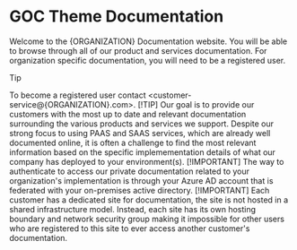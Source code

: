 # GOC Theme Documentation

Welcome to the {ORGANIZATION} Documentation website. You will be able to browse through all of our product and services documentation. For organization specific documentation, you will need to be a registered user. 

> [!TIP]
> To become a registered user contact <customer-service@{ORGANIZATION}.com>.
> [!TIP]
> Our goal is to provide our customers with the most up to date and relevant documentation surrounding the various products and services we support. Despite our strong focus to using PAAS and SAAS services, which are already well documented online, it is often a challenge to find the most relevant information based on the specific implemementation details of what our company has deployed to your environment(s).
> [!IMPORTANT]
> The way to authenticate to access our private documentation related to your organization's implementation is through your Azure AD account that is federated with your on-premises active directory. 
> [!IMPORTANT]
> Each customer has a dedicated site for documentation, the site is not hosted in a shared infrastructure model. Instead, each site has its own hosting boundary and network security group making it impossible for other users who are registered to this site to ever access another customer's documentation. 
